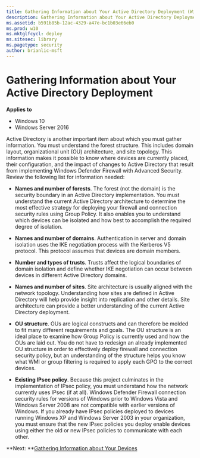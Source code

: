 ```yaml
---
title: Gathering Information about Your Active Directory Deployment (Windows 10)
description: Gathering Information about Your Active Directory Deployment
ms.assetid: b591b85b-12ac-4329-a47e-bc1b03e66eb0
ms.prod: w10
ms.mktglfcycl: deploy
ms.sitesec: library
ms.pagetype: security
author: brianlic-msft
---
```


# Gathering Information about Your Active Directory Deployment

**Applies to**
-   Windows 10
-   Windows Server 2016

Active Directory is another important item about which you must gather information. You must understand the forest structure. This includes domain layout, organizational unit (OU) architecture, and site topology. This information makes it possible to know where devices are currently placed, their configuration, and the impact of changes to Active Directory that result from implementing Windows Defender Firewall with Advanced Security. Review the following list for information needed:

-   **Names and number of forests**. The forest (not the domain) is the security boundary in an Active Directory implementation. You must understand the current Active Directory architecture to determine the most effective strategy for deploying your firewall and connection security rules using Group Policy. It also enables you to understand which devices can be isolated and how best to accomplish the required degree of isolation.

-   **Names and number of domains**. Authentication in server and domain isolation uses the IKE negotiation process with the Kerberos V5 protocol. This protocol assumes that devices are domain members.

-   **Number and types of trusts**. Trusts affect the logical boundaries of domain isolation and define whether IKE negotiation can occur between devices in different Active Directory domains.

-   **Names and number of sites**. Site architecture is usually aligned with the network topology. Understanding how sites are defined in Active Directory will help provide insight into replication and other details. Site architecture can provide a better understanding of the current Active Directory deployment.

-   **OU structure**. OUs are logical constructs and can therefore be molded to fit many different requirements and goals. The OU structure is an ideal place to examine how Group Policy is currently used and how the OUs are laid out. You do not have to redesign an already implemented OU structure in order to effectively deploy firewall and connection security policy, but an understanding of the structure helps you know what WMI or group filtering is required to apply each GPO to the correct devices.

-   **Existing IPsec policy**. Because this project culminates in the implementation of IPsec policy, you must understand how the network currently uses IPsec (if at all). Windows Defender Firewall connection security rules for versions of Windows prior to Windows Vista and Windows Server 2008 are not compatible with earlier versions of Windows. If you already have IPsec policies deployed to devices running Windows XP and Windows Server 2003 in your organization, you must ensure that the new IPsec policies you deploy enable devices using either the old or new IPsec policies to communicate with each other.

**Next: **[Gathering Information about Your Devices](gathering-information-about-your-devices.md)
